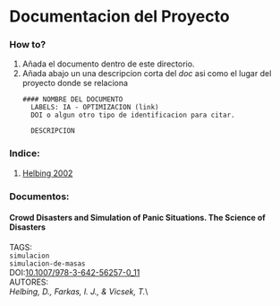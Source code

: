 # Documentacion del Proyecto
### How to?
1. Añada el documento dentro de este directorio.
2. Añada abajo un una descripcion corta del *doc* asi como el lugar del proyecto donde se relaciona
    ```suggestion
    #### NOMBRE DEL DOCUMENTO
      LABELS: IA - OPTIMIZACION (link)
      DOI o algun otro tipo de identificacion para citar.

      DESCRIPCION
    ```

### Indice:

1. [Helbing 2002](#crowd-disasters-and-simulation-of-panic-situations-the-science-of-disasters) 

### Documentos:

#### **Crowd Disasters and Simulation of Panic Situations. The Science of Disasters**
TAGS:\
`simulacion`\
`simulacion-de-masas`\
DOI:[10.1007/978-3-642-56257-0_11](https://doi.org/10.1007/978-3-642-56257-0_11)\
AUTORES:\
*Helbing, D., Farkas, I. J., & Vicsek, T.*\
